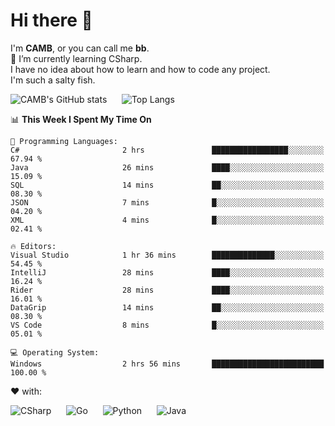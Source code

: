 # Hi there 👋
<!--
**CAMB-dev/CAMB-dev** is a ✨ _special_ ✨ repository because its `README.md` (this file) appears on your GitHub profile.

Here are some ideas to get you started:

- 🔭 I’m currently working on ...
- 🌱 I’m currently learning ...
- 👯 I’m looking to collaborate on ...
- 🤔 I’m looking for help with ...
- 💬 Ask me about ...
- 📫 How to reach me: ...
- 😄 Pronouns: ...
- ⚡ Fun fact: ...
-->
 I'm **CAMB**, or you can call me **bb**.  
 🌱 I’m currently learning CSharp.  
 I have no idea about how to learn and how to code any project.  
 I'm such a salty fish.
 
 
![CAMB's GitHub stats](https://github-readme-stats.vercel.app/api?username=CAMB-dev&show_icons=true&theme=tokyonight)
&nbsp;&nbsp;&nbsp;&nbsp;
![Top Langs](https://github-readme-stats.vercel.app/api/top-langs/?username=CAMB-dev&langs_count=5&theme=tokyonight)


<!--START_SECTION:waka-->
📊 **This Week I Spent My Time On** 

```text
💬 Programming Languages: 
C#                       2 hrs               █████████████████░░░░░░░░   67.94 % 
Java                     26 mins             ████░░░░░░░░░░░░░░░░░░░░░   15.09 % 
SQL                      14 mins             ██░░░░░░░░░░░░░░░░░░░░░░░   08.30 % 
JSON                     7 mins              █░░░░░░░░░░░░░░░░░░░░░░░░   04.20 % 
XML                      4 mins              █░░░░░░░░░░░░░░░░░░░░░░░░   02.41 % 

🔥 Editors: 
Visual Studio            1 hr 36 mins        ██████████████░░░░░░░░░░░   54.45 % 
IntelliJ                 28 mins             ████░░░░░░░░░░░░░░░░░░░░░   16.24 % 
Rider                    28 mins             ████░░░░░░░░░░░░░░░░░░░░░   16.01 % 
DataGrip                 14 mins             ██░░░░░░░░░░░░░░░░░░░░░░░   08.30 % 
VS Code                  8 mins              █░░░░░░░░░░░░░░░░░░░░░░░░   05.01 % 

💻 Operating System: 
Windows                  2 hrs 56 mins       █████████████████████████   100.00 % 
```


<!--END_SECTION:waka-->


❤ with:

![CSharp](https://img.shields.io/badge/CSharp-%23512BD4?style=for-the-badge&logo=.net)
&nbsp;&nbsp;&nbsp;&nbsp;
![Go](https://img.shields.io/badge/Go-000000?style=for-the-badge&logo=go)
&nbsp;&nbsp;&nbsp;&nbsp;
![Python](https://img.shields.io/badge/Python-000000?style=for-the-badge&logo=python)
&nbsp;&nbsp;&nbsp;&nbsp;
![Java](https://img.shields.io/badge/Java-964B00?style=for-the-badge&logo=openjdk)
